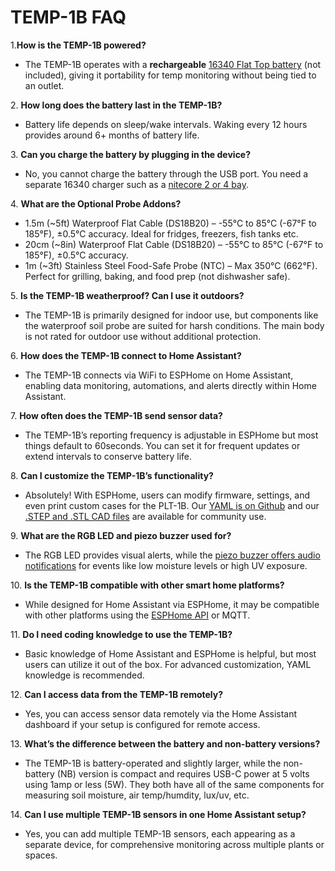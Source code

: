# **TEMP-1B FAQ**

1\.**How is the TEMP-1B powered?**

* The TEMP-1B operates with a **rechargeable** <a href="https://www.amazon.com/Rechargeable-Capacity-Batteries-Headlamp-Flashlight/dp/B0CZLGH9FW" target="_blank" rel="noreferrer nofollow noopener">16340 Flat Top battery</a> (not included), giving it portability for temp monitoring without being tied to an outlet.

2\. **How long does the battery last in the TEMP-1B?**

* Battery life depends on sleep/wake intervals. Waking every 12 hours provides around 6+ months of battery life.

3\. **Can you charge the battery by plugging in the device?**

* No, you cannot charge the battery through the USB port. You need a separate 16340 charger such as a <a href="https://imrbatteries.com/products/nitecore-sc2-2-channel-battery-charger" target="_blank" rel="noreferrer nofollow noopener">nitecore 2 or 4 bay</a>.

4\. **What are the Optional Probe Addons?**

* 1\.5m (~5ft) Waterproof Flat Cable (DS18B20) – -55°C to 85°C (-67°F to 185°F), ±0.5°C accuracy. Ideal for fridges, freezers, fish tanks etc.
* 20cm (~8in) Waterproof Flat Cable (DS18B20) – -55°C to 85°C (-67°F to 185°F), ±0.5°C accuracy.
* 1m (~3ft) Stainless Steel Food-Safe Probe (NTC) – Max 350°C (662°F). Perfect for grilling, baking, and food prep (not dishwasher safe).

5\. **Is the TEMP-1B weatherproof? Can I use it outdoors?**

* The TEMP-1B is primarily designed for indoor use, but components like the waterproof soil probe are suited for harsh conditions. The main body is not rated for outdoor use without additional protection.

6\. **How does the TEMP-1B connect to Home Assistant?**

* The TEMP-1B connects via WiFi to ESPHome on Home Assistant, enabling data monitoring, automations, and alerts directly within Home Assistant.

7\. **How often does the TEMP-1B send sensor data?**

* The TEMP-1B’s reporting frequency is adjustable in ESPHome but most things default to 60seconds. You can set it for frequent updates or extend intervals to conserve battery life.

8\. **Can I customize the TEMP-1B’s functionality?**

* Absolutely! With ESPHome, users can modify firmware, settings, and even print custom cases for the PLT-1B. Our <a href="https://github.com/ApolloAutomation/TEMP-1" target="_blank" rel="noreferrer nofollow noopener">YAML is on Github</a> and our <a href="https://www.printables.com/@Apollo_1187039" target="_blank" rel="noreferrer nofollow noopener">.STEP and .STL CAD files</a> are available for community use.

9\. **What are the RGB LED and piezo buzzer used for?**

* The RGB LED provides visual alerts, while the <a href="https://wiki.apolloautomation.com/products/general/piezo/" title="Click here to go to the piezo buzzer wiki tutorial" target="_blank" rel="noreferrer nofollow noopener">piezo buzzer offers audio notifications</a> for events like low moisture levels or high UV exposure.

10\. **Is the TEMP-1B compatible with other smart home platforms?**

* While designed for Home Assistant via ESPHome, it may be compatible with other platforms using the <a href="https://esphome.io/components/api.html" target="_blank" rel="noreferrer nofollow noopener">ESPHome API</a> or MQTT.

11\. **Do I need coding knowledge to use the TEMP-1B?**

* Basic knowledge of Home Assistant and ESPHome is helpful, but most users can utilize it out of the box. For advanced customization, YAML knowledge is recommended.

12\. **Can I access data from the TEMP-1B remotely?**

* Yes, you can access sensor data remotely via the Home Assistant dashboard if your setup is configured for remote access.

13\. **What’s the difference between the battery and non-battery versions?**

* The TEMP-1B is battery-operated and slightly larger, while the non-battery (NB) version is compact and requires USB-C power at 5 volts using 1amp or less (5W). They both have all of the same components for measuring soil moisture, air temp/humdity, lux/uv, etc.

14\. **Can I use multiple TEMP-1B sensors in one Home Assistant setup?**

* Yes, you can add multiple TEMP-1B sensors, each appearing as a separate device, for comprehensive monitoring across multiple plants or spaces.
